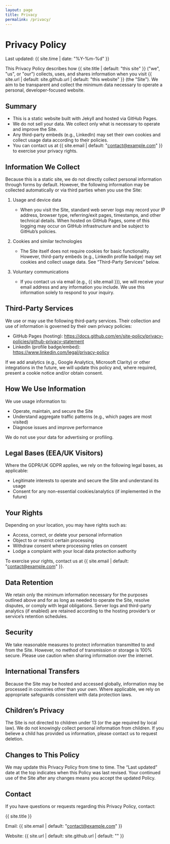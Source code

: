 ```yaml
---
layout: page
title: Privacy
permalink: /privacy/
---
```


# Privacy Policy

Last updated: {{ site.time | date: "%Y-%m-%d" }}

This Privacy Policy describes how {{ site.title | default: "this site" }} ("we", "us", or "our") collects, uses, and shares information when you visit {{ site.url | default: site.github.url | default: "this website" }} (the "Site"). We aim to be transparent and collect the minimum data necessary to operate a personal, developer-focused website.

## Summary

- This is a static website built with Jekyll and hosted via GitHub Pages.
- We do not sell your data. We collect only what is necessary to operate and improve the Site.
- Any third-party embeds (e.g., LinkedIn) may set their own cookies and collect usage data according to their policies.
- You can contact us at {{ site.email | default: "contact@example.com" }} to exercise your privacy rights.

## Information We Collect

Because this is a static site, we do not directly collect personal information through forms by default. However, the following information may be collected automatically or via third parties when you use the Site:

1. Usage and device data
	- When you visit the Site, standard web server logs may record your IP address, browser type, referring/exit pages, timestamps, and other technical details. When hosted on GitHub Pages, some of this logging may occur on GitHub infrastructure and be subject to GitHub’s policies.

2. Cookies and similar technologies
	- The Site itself does not require cookies for basic functionality. However, third-party embeds (e.g., LinkedIn profile badge) may set cookies and collect usage data. See “Third-Party Services” below.

3. Voluntary communications
	- If you contact us via email (e.g., {{ site.email }}), we will receive your email address and any information you include. We use this information solely to respond to your inquiry.

## Third-Party Services

We use or may use the following third-party services. Their collection and use of information is governed by their own privacy policies:

- GitHub Pages (hosting): https://docs.github.com/en/site-policy/privacy-policies/github-privacy-statement
- LinkedIn (profile badge/embed): https://www.linkedin.com/legal/privacy-policy

If we add analytics (e.g., Google Analytics, Microsoft Clarity) or other integrations in the future, we will update this policy and, where required, present a cookie notice and/or obtain consent.

## How We Use Information

We use usage information to:
- Operate, maintain, and secure the Site
- Understand aggregate traffic patterns (e.g., which pages are most visited)
- Diagnose issues and improve performance

We do not use your data for advertising or profiling.

## Legal Bases (EEA/UK Visitors)

Where the GDPR/UK GDPR applies, we rely on the following legal bases, as applicable:
- Legitimate interests to operate and secure the Site and understand its usage
- Consent for any non-essential cookies/analytics (if implemented in the future)

## Your Rights

Depending on your location, you may have rights such as:
- Access, correct, or delete your personal information
- Object to or restrict certain processing
- Withdraw consent where processing relies on consent
- Lodge a complaint with your local data protection authority

To exercise your rights, contact us at {{ site.email | default: "contact@example.com" }}.

## Data Retention

We retain only the minimum information necessary for the purposes outlined above and for as long as needed to operate the Site, resolve disputes, or comply with legal obligations. Server logs and third-party analytics (if enabled) are retained according to the hosting provider’s or service’s retention schedules.

## Security

We take reasonable measures to protect information transmitted to and from the Site. However, no method of transmission or storage is 100% secure. Please use caution when sharing information over the internet.

## International Transfers

Because the Site may be hosted and accessed globally, information may be processed in countries other than your own. Where applicable, we rely on appropriate safeguards consistent with data protection laws.

## Children’s Privacy

The Site is not directed to children under 13 (or the age required by local law). We do not knowingly collect personal information from children. If you believe a child has provided us information, please contact us to request deletion.

## Changes to This Policy

We may update this Privacy Policy from time to time. The “Last updated” date at the top indicates when this Policy was last revised. Your continued use of the Site after any changes means you accept the updated Policy.

## Contact

If you have questions or requests regarding this Privacy Policy, contact:

{{ site.title }}

Email: {{ site.email | default: "contact@example.com" }}

Website: {{ site.url | default: site.github.url | default: "" }}